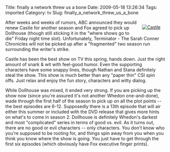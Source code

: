 Title: finally a network threw us a bone
Date: 2009-05-18 13:26:34
Tags: imported
Category: tv
Slug: finally_a_network_threw_us_a_bone

<div style="margin: 15px; float: right"><a href="http://www.flickr.com/photos/24600282@N08/3345106615/" title="Castle" target="_blank"><img src="http://farm4.static.flickr.com/3374/3345106615_60d56e66e8_m.jpg" alt="Castle" border="0" /></a></div>

After weeks and weeks of rumors, ABC announced they would renew Castle for another season and Fox agreed to pick up Dollhouse (though still sticking it in the "where shows go to die" Friday night time slot).  Unfortunately, Terminator - The Sarah Conner Chronicles will not be picked up after a "fragmented" two season run surrounding the writer's strike.

Castle has been the best show on TV this spring, hands down.  Just the right amount of snark & wit with feel-good humor. Even the supporting characters have some snappy lines, though Nathan and Stana definitely steal the show.  This show is much better than any "paper thin" CSI spin offs.  Just relax and enjoy the fun story, characters and witty dialog.

While Dollhouse was mixed, it ended very strong.  If you are picking up the show now (since you're assured it's not another Whedon one-and-done), wade through the first half of the season to pick up on all the plot points -- the best episodes are 6-12.  Supposedly there is a 13th episode that will air either this summer or included with the DVD release that gives more hints on what's to come in season 2.  Dollhouse is definitely Whedon's darkest and most "complicated" series in terms of good vs. evil.  As it turns out, there are no good or evil characters -- only characters.  You don't know who you're supposed to be rooting for, and things spin away from you when you think you know where the show is going.  You just have to get through the first six episodes (which obviously have Fox executive finger prints).
